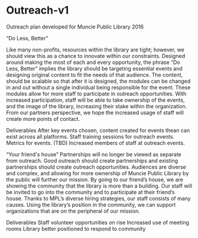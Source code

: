 # Outreach-v1
Outreach plan developed for Muncie Public Library 2016

“Do Less, Better”

Like many non-profits, resources within the library are tight; however, we should view this as a chance to innovate within our constraints. Designed around making the most of each and every opportunity, the phrase “Do Less, Better” implies the library should be targeting essential events and designing original content to fit the needs of that audience. The content, should be scalable so that after it is designed, the modules can be changed in and out without a single individual being responsible for the event. These modules allow for more staff to participate in outreach opportunities. With increased participation, staff will be able to take ownership of the events, and the image of the library, increasing their stake within the organization. From our partners perspective, we hope the increased usage of staff will create more points of contact. 

Deliverables
After key events chosen, content created for events thean can exist across all platforms.
Staff training sessions for outreach events.
Metrics for events. (TBD)
Increased members of staff at outreach events.

“Your friend's house” 
Partnerships will no longer be viewed as separate from outreach. Good outreach should create partnerships and existing partnerships should create outreach opportunities. Audiences are diverse and complex, and allowing for more ownership of Muncie Public Library by the public will further our mission. By going to our friend’s house, we are showing the community that the library is more than a building. Our staff will be invited to go into the community and to participate at their friend’s house. Thanks to MPL’s diverse hiring strategies, our staff consists of many causes. Using the library’s position in the community, we can support organizations that are on the peripheral of our mission. 

Deliverables
Staff volunteer opportunities on rise
Increased use of meeting rooms
Library better positioned to respond to community
